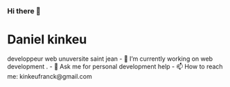 ### Hi there 👋

<h1>Daniel kinkeu </h1>
developpeur web 
unuversite saint jean 
- 🔭 I’m currently working on web development .
- 💬 Ask me for personal development help
- 📫 How to reach me: kinkeufranck@gmail.com


